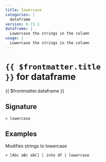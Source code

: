 ```yaml
---
title: lowercase
categories: |
  dataframe
version: 0.73.1
dataframe: |
  Lowercase the strings in the column
usage: |
  Lowercase the strings in the column
---
```


# <code>{{ $frontmatter.title }}</code> for dataframe

<div class='command-title'>{{ $frontmatter.dataframe }}</div>

## Signature

```> lowercase ```

## Examples

Modifies strings to lowercase
```shell
> [Abc aBc abC] | into df | lowercase
```
